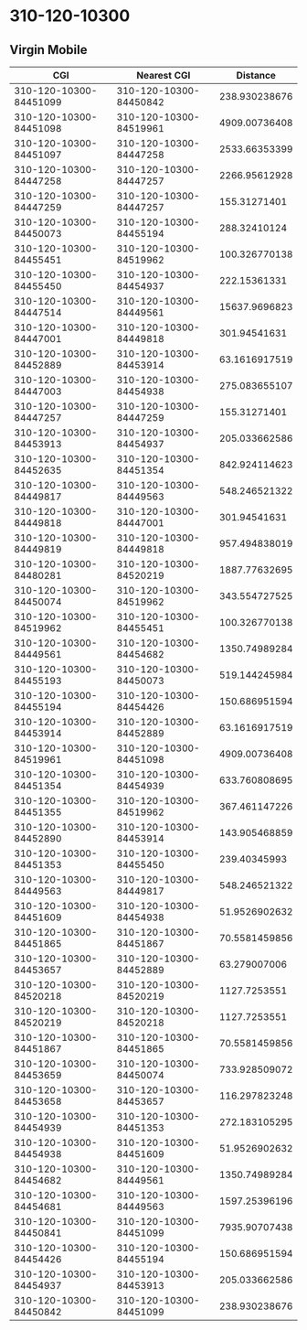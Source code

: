 # 310-120-10300
## Virgin Mobile


| CGI | Nearest CGI | Distance |
|-----|-------------|----------|
| 310-120-10300-84451099 | 310-120-10300-84450842 | 238.930238676 |
| 310-120-10300-84451098 | 310-120-10300-84519961 | 4909.00736408 |
| 310-120-10300-84451097 | 310-120-10300-84447258 | 2533.66353399 |
| 310-120-10300-84447258 | 310-120-10300-84447257 | 2266.95612928 |
| 310-120-10300-84447259 | 310-120-10300-84447257 | 155.31271401 |
| 310-120-10300-84450073 | 310-120-10300-84455194 | 288.32410124 |
| 310-120-10300-84455451 | 310-120-10300-84519962 | 100.326770138 |
| 310-120-10300-84455450 | 310-120-10300-84454937 | 222.15361331 |
| 310-120-10300-84447514 | 310-120-10300-84449561 | 15637.9696823 |
| 310-120-10300-84447001 | 310-120-10300-84449818 | 301.94541631 |
| 310-120-10300-84452889 | 310-120-10300-84453914 | 63.1616917519 |
| 310-120-10300-84447003 | 310-120-10300-84454938 | 275.083655107 |
| 310-120-10300-84447257 | 310-120-10300-84447259 | 155.31271401 |
| 310-120-10300-84453913 | 310-120-10300-84454937 | 205.033662586 |
| 310-120-10300-84452635 | 310-120-10300-84451354 | 842.924114623 |
| 310-120-10300-84449817 | 310-120-10300-84449563 | 548.246521322 |
| 310-120-10300-84449818 | 310-120-10300-84447001 | 301.94541631 |
| 310-120-10300-84449819 | 310-120-10300-84449818 | 957.494838019 |
| 310-120-10300-84480281 | 310-120-10300-84520219 | 1887.77632695 |
| 310-120-10300-84450074 | 310-120-10300-84519962 | 343.554727525 |
| 310-120-10300-84519962 | 310-120-10300-84455451 | 100.326770138 |
| 310-120-10300-84449561 | 310-120-10300-84454682 | 1350.74989284 |
| 310-120-10300-84455193 | 310-120-10300-84450073 | 519.144245984 |
| 310-120-10300-84455194 | 310-120-10300-84454426 | 150.686951594 |
| 310-120-10300-84453914 | 310-120-10300-84452889 | 63.1616917519 |
| 310-120-10300-84519961 | 310-120-10300-84451098 | 4909.00736408 |
| 310-120-10300-84451354 | 310-120-10300-84454939 | 633.760808695 |
| 310-120-10300-84451355 | 310-120-10300-84519962 | 367.461147226 |
| 310-120-10300-84452890 | 310-120-10300-84453914 | 143.905468859 |
| 310-120-10300-84451353 | 310-120-10300-84455450 | 239.40345993 |
| 310-120-10300-84449563 | 310-120-10300-84449817 | 548.246521322 |
| 310-120-10300-84451609 | 310-120-10300-84454938 | 51.9526902632 |
| 310-120-10300-84451865 | 310-120-10300-84451867 | 70.5581459856 |
| 310-120-10300-84453657 | 310-120-10300-84452889 | 63.279007006 |
| 310-120-10300-84520218 | 310-120-10300-84520219 | 1127.7253551 |
| 310-120-10300-84520219 | 310-120-10300-84520218 | 1127.7253551 |
| 310-120-10300-84451867 | 310-120-10300-84451865 | 70.5581459856 |
| 310-120-10300-84453659 | 310-120-10300-84450074 | 733.928509072 |
| 310-120-10300-84453658 | 310-120-10300-84453657 | 116.297823248 |
| 310-120-10300-84454939 | 310-120-10300-84451353 | 272.183105295 |
| 310-120-10300-84454938 | 310-120-10300-84451609 | 51.9526902632 |
| 310-120-10300-84454682 | 310-120-10300-84449561 | 1350.74989284 |
| 310-120-10300-84454681 | 310-120-10300-84449563 | 1597.25396196 |
| 310-120-10300-84450841 | 310-120-10300-84451099 | 7935.90707438 |
| 310-120-10300-84454426 | 310-120-10300-84455194 | 150.686951594 |
| 310-120-10300-84454937 | 310-120-10300-84453913 | 205.033662586 |
| 310-120-10300-84450842 | 310-120-10300-84451099 | 238.930238676 |
